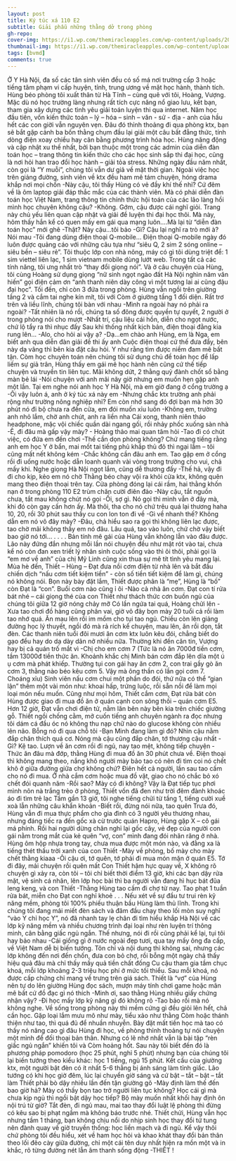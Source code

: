 ```yaml
---
layout: post
title: Ký túc xá 110 E2
subtitle: Giải phẫu những thằng dở trong phòng
gh-repo: 
cover-img: https://i1.wp.com/themiracleapples.com/wp-content/uploads/2021/04/study_cover.jpg
thumbnail-img: https://i1.wp.com/themiracleapples.com/wp-content/uploads/2021/04/study_cover.jpg
tags: [bvmd]
comments: true
---
```

Ở Y Hà Nội, đa số các tân sinh viên đều có số má nơi trường cấp 3 hoặc tiếng tăm phạm vi cấp huyện, tỉnh, trung ương về mặt học hành, thành tích. Hùng béo phòng tôi xuất thân từ Hà Tĩnh – cùng quê với tôi, Hoàng, Vượng. Mặc dù nó học trường làng nhưng rất tích cực năng nổ giao lưu, kết bạn, tham gia xây dựng các tình yêu giải toán luyện thi qua internet. Năm học đầu tiên, vốn kiến thức toán – lý – hóa – sinh – văn - sử - địa - anh của hầu hết các con giời vẫn nguyên vẹn. Đâu đó thỉnh thoảng đi qua phòng ktx, bạn sẽ bắt gặp cảnh ba bốn thằng chụm đầu lại giải một câu bất đẳng thức, tính dòng điện xoay chiều hay cân bằng phương trình hóa học. Hùng năng động và cập nhật xu thế nhất, bởi bạn thuộc một trong các admin của diễn đàn toán học – trang thông tin kiến thức cho các học sinh sắp thi đại học, cũng là nơi hỏi han trao đổi học hành – giải tỏa stress. 
Những ngày đầu năm nhất, còn gọi là “Y muỗi”, chúng tôi vẫn dư giả về mặt thời gian. Ngoài việc học trên giảng đường, sinh viên về ktx đều ham mê tám chuyện, hóng drama khắp nơi mọi chốn
-Này cậu, tôi thấy Hùng có vẻ đầy khí thế nhỉ? Cứ đêm về là ôm laptop giải đáp thắc mắc của các thành viên. Mà có phải diễn đàn toán học Việt Nam, trang thông tin chính thức hội toán của các lão làng hồi mình học chuyên không cậu?
-Không. Gớm, cậu được cái nghĩ giỏi. Trang này chủ yếu liên quan cập nhật và giải đề luyện thi đại học thôi. Mà này, hôm thấy hắn kể có quen mấy em gái qua mạng luôn….Mà lại từ “diễn đàn toán học” mới ghê
-Thật? Này cậu…tôi bảo
-Gì? Cậu lại nghĩ ra trò mới à? Nói mau
-Tôi đang dùng điện thoại Q-mobile…
Điện thoại Q-mobile ngày đó luôn được quảng cáo với những câu tựa như “siêu Q, 2 sim 2 sóng online – siêu bền – siêu rẻ”. Tôi thuộc lớp con nhà nông, máy có gì tôi dùng triệt để: 1 sim viettel liên lạc, 1 sim vietnam mobile dùng lướt web. Trong tất cả các tính năng, tôi ưng nhất trò “thay đổi giọng nói”. Và ở câu chuyện của Hùng, tôi cùng Hoàng sử dụng giọng “nữ sinh ngọt ngào đất Hà Nội nghìn năm văn hiến” gọi điện cảm ơn “anh thanh niên dày công vì một tương lai ai cũng đậu đại học”.
Tối đến, chỉ còn 3 đứa trong phòng. Hùng vẫn ngồi trên giường tầng 2 và cắm tai nghe kín mít, tôi với Còm ở giường tầng 1 đối diện. Rất trơ trẽn và liều lĩnh, chúng tôi bàn với nhau
-Mình ra ngoài hay nó phải ra ngoài?
-Tất nhiên là nó rồi, chúng ta số đông được quyền tự quyết, 2 người ở trong phòng nói cho mượt
-Nhất trí, cậu liệu cái hồn, diễn cho ngọt nước, chứ lộ tẩy ra thì nhục đấy
Sau khi thống nhất kịch bản, điện thoại đằng kia rung lên…
-Alo, cho hỏi ai vậy ạ?
-Dạ…em chào anh Hùng, em là Nga, em biết anh qua diễn đàn giải đề thi ấy anh
Cuộc điện thoại cứ thế đưa đẩy, bên này dạ vâng thì bên kia đặt câu hỏi. Y như rằng tìm được niềm đam mê bất tận. Còm học chuyên toán nên chúng tôi sử dụng chủ đề toán học để lấp liếm sự giả trân, Hùng thấy em gái mê học hành nên cũng cứ thế tiếp chuyện và truyền tin liên tục. Mãi không dứt, 2 thằng quỷ đành chốt sổ bằng màn bẻ lái
-Nói chuyện với anh mãi nãy giờ nhưng em muốn hẹn gặp anh một lần. Tại em nghe nói anh học Y Hà Nội, mà em giờ đang ở cổng trường ạ
-Ôi vậy luôn á, anh ở ký túc xá này em
-Nhưng chắc ktx trường anh phải rộng như trường nông nghiệp nhỉ? Em còn nhớ sang đó đợi bạn mà hơn 30 phút nó đi bộ chưa ra đến cửa, em đói muốn xỉu luôn
-Không em, trường anh nhỏ lắm, chờ anh chút, anh ra liền nha
Cái xong, thanh niên tháo headphone, mặc vội chiếc quần dài ngang gối, rồi nhảy phốc xuống sàn nhà
-Ê, đi đâu mà gấp vậy mày? - Hoàng thảo mai quan tâm hỏi
-Tao đi có chút việc, có đứa em đến chơi
-Thế cần dọn phòng không? Chứ mang tiếng rằng anh em học Y ở bẩn, mai mốt tai tiếng phủ khắp thủ đô thì ngại lắm – tôi cũng mất nết không kém
-Chắc không cần đâu anh em. Tao gặp em ở cổng rồi đi uống nước hoặc dẫn loanh quanh vài vòng trong trường cho vui, chả mấy khi. Nghe giọng Hà Nội ngọt lắm, cũng dễ thương đấy
-Thế hả, vậy đi đi cho kịp, kẻo em nó chờ
Thằng béo chạy vội ra khỏi cửa ktx, không quên mang theo điện thoại trên tay. Cửa phòng đóng lại cái rầm, hai thằng khốn nạn ở trong phòng 110 E2 trùm chăn cười điên đảo
-Này cậu, tắt nguồn chưa, tắt mau không chút nó gọi
-Ối, sợ gì. Nó gọi thì mình vẫn ở đây mà, khi đó còn gay cấn hơn ấy. Mà thôi, tha cho nó chứ trêu quá lại thương haha
10, 20, rồi 30 phút sau thấy cu con lon ton đi về
-Gì về nhanh thế? Không dẫn em nó vô đây mày?
-Đâu, chả hiểu sao ra gọi thì không liên lạc được, tao chờ mãi không thấy em nó đâu. Lâu quá, tao vào luôn, chứ chờ vậy biết bao giờ nó tới…
.
.
.
.
Bản tính mê gái của Hùng vẫn không lẫn vào đâu được. Lão này đứng đắn nhưng mỗi lần nói chuyện đều như mật rót vào tai, chưa kể nó còn đan xen triết lý nhân sinh cuộc sống vào thì ôi thôi, phải gọi là “em mơ về anh” của chị Mỹ Linh cũng xin thua sự mê tít tình yêu mang lại. Mùa hè đến, Thiết – Hùng – Đạt đưa nồi cơm điện từ nhà lên và bắt đầu chiến dịch “nấu cơm tiết kiệm tiền” - còn số tiền tiết kiệm để làm gì, chúng nó không nói. Bọn này bày đặt lắm, Thiết được phân là “mẹ”, Hùng là “bố” còn Đạt là “con”. Buổi cơm nào cũng ỉ ôi 
-Nào cả nhà ăn cơm. Đạt con tí rửa bát nhé – cái giọng thé của con Thiết như thách thức cơn buồn ngủ của chúng tôi giữa 12 giờ nóng chảy mỡ
Có lần ngứa tai quá, Hoàng chửi lên 
-Xưa tao chơi đồ hàng cũng phân vai, giờ vô đây bọn mày 20 tuổi cả rồi làm tao nhớ quá. Ăn mau lên rồi im mồm cho tụi tao ngủ. Chiều còn lên giảng đường học lý thuyết, ngồi đó mà rả rích kể chuyện, mau lên, ăn rồi dọn, tắt đèn. 
Các thanh niên tuổi đôi mươi ăn cơm ktx luôn kêu đói, chẳng biết do gạo đểu hay do dạ dày dãn nở nhiều nữa. Thường khi đến căn tin, Vượng hay bị cả quán trố mắt vì
-Chị cho em cơm 7
(Tức là nó ăn 7000đ tiền cơm, tầm 13000đ tiền thức ăn. Khoảnh khắc chị Minh bán cơm đắp lên dĩa một ú ụ cơm mà phát khiếp. Thường tụi con gái hay ăn cơm 2, con trai gầy gò ăn cơm 3, thằng nào béo kêu cơm 5. Vậy mà ông thần có lần gọi cơm 7. Choáng xỉu)
Sinh viên nấu cơm chui một phần do đói, thứ nữa có thể “gian lận” thêm một vài món như: khoai hấp, trứng luộc, rồi sẵn nồi để làm mọi loại món nếu muốn. Cũng như mọi hôm, Thiết cắm cơm, Đạt rửa bát còn Hùng được giao đi mua đồ ăn ở quán cạnh con sông thối – quán cơm E5. Hơn 12 giờ, Đạt vẫn chơi điện tử, nằm lăn bên này bên kia trên chiếc giường gỗ. Thiết ngồi chống cằm, mở cuốn tiếng anh chuyên ngành ra đọc nhưng tôi dám cá đầu óc nó không thu nạp chữ nào do glucose không còn nhiều lên não. Bỗng nó đi qua chỗ tôi
-Bạn Minh đang làm gì đó? Nhìn cậu nằm đắp chăn thích quá cơ. Nóng mà cậu cũng đắp chăn, tớ thương cậu nhất
-Gì? Kệ tao. Lượn về ăn cơm rồi đi ngủ, nay tao mệt, không tiếp chuyện
-Thức ăn đâu mà đớp, thằng Hùng đi mua đồ ăn 30 phút chưa về. Điện thoại thì không mang theo, nắng khô người mày bảo tao có nên đi tìm coi nó chết khô ở giữa đường giữa chợ không chứ? Điên hết cả người, lần sau tao cấm cho nó đi mua. Ở nhà cắm cơm hoặc mua đồ vặt, giao cho nó chắc bỏ xó chết đói quanh năm
-Rồi sao? Mày có đi không?
Vậy là Đạt tiếp tục phơi mình nõn nà trắng trẻo ở phòng, Thiết vốn đã đen như trời đêm đành khoác áo đi tìm trẻ lạc
Tầm gần 13 giờ, tôi nghe tiếng chửi từ tầng 1, tiếng cười xuề xoà lẫn những câu khẩn khoản
-Biết rồi, đừng nói nữa, tao quên
Trưa đó, Hùng vẫn đi mua thực phẩm cho gia đình có 3 người yêu thương nhau, nhưng đáng tiếc ra đến gốc xà cừ trước quán Hapro, Hùng gặp X – cô gái má phính. Rồi hai người dừng chân nghỉ lại gốc cây, vẻ đẹp của người con gái nằm trong mắt của kẻ quên “vợ, con” mình đang đói nhăn răng ở nhà. Hùng ôm hộp nhựa trong tay, chưa mua được một món nào, và đằng xa là tiếng thét thấu trời xanh của con Thiết
-Mày về phòng, bố mày cho mày chết thằng kiaaa
-Ôi cậu ơi, tớ quên, tớ phải đi mua món mặn ở quán E5. Tớ đi đây, mải chuyện rồi quên mất
Con Thiết hậm hực quay về, X không rõ chuyện gì xảy ra, còn tôi – tôi chỉ biết thời điểm 13 giờ, khi các bạn dậy rửa mặt, vệ sinh cá nhân, lên lớp học bài thì ba người vẫn đang hì hục bát đũa leng keng, và con Thiết
-Thằng Hùng tao cấm đi chợ từ nay. Tao phạt 1 tuần rửa bát, miễn cho Đạt con nghỉ khoẻ
.
.
.
Nếu xét về sự đầu tư trui rèn kỹ năng mềm, phòng tôi 100% phiếu thuận bầu Hùng làm thủ lĩnh. Trong khi chúng tôi đang mải miết đèn sách và đâm đầu chạy theo lối mòn suy nghĩ “vào Y chỉ học Y”, nó đã nhanh tay lẹ chân đi tìm hiểu khắp Hà Nội về các lớp kỹ năng mềm và nhiều chương trình đại loại như rèn luyện trí thông minh, cân bằng giấc ngủ ngắn. Thế nhưng, nói đi rồi cũng phải kể lại, tụi tôi hay bảo nhau
-Cái giống gì ở nước ngoài đẹp tươi, qua tay mấy ông đa cấp, về Việt Nam dễ bị biến tướng. Tôn chỉ và nội dung thì không sai, nhưng các lớp không đến nơi đến chốn, đưa con bỏ chợ, rồi bỗng một ngày chả thấy hiệu quả đâu mà chỉ thấy mấy quả tiền chất đống
Cu cậu tham gia tầm chục khoá, mỗi lớp khoảng 2-3 triệu học phí ở mức tối thiểu. Sau mỗi khoá, nó được cấp chứng chỉ mang về trưng trên giá sách. Thiết là “vợ” của Hùng nên tự do lên giường Hùng đọc sách, mượn máy tính chơi game hoặc mân mê bất cứ đồ đạc gì nó thích
-Minh ơi, sao thằng Hùng nhiều giấy chứng nhận vậy?
-Đi học mấy lớp kỹ năng gì đó không rõ
-Tao bảo rồi mà nó không nghe. Về sống trong phòng này thì mềm cứng gì đều giỏi lên hết, chả cần học. Gặp loại lắm mưu mô như mày, tiểu xảo như thằng Còm hoặc thánh thiện như tao, thì quá đủ để nhuần nhuyễn. Bày đặt mất tiền học mà tao có thấy nó nâng cao gì đâu
Hùng đi học, về phòng thỉnh thoảng tự nói chuyện một mình để đối thoại bản thân. Nhưng có lẽ nhớ nhất vẫn là bài tập “rèn giấc ngủ ngắn” khiến tôi và Còm hoảng hốt. Sau này tôi biết đến đó là phương pháp pomodoro (học 25 phút, nghỉ 5 phút) nhưng bạn của chúng tôi lại biến tướng theo kiểu khác: học 1 tiếng, ngủ 15 phút. Kết cấu của giường ktx, một người bật đèn có ít nhất 5-6 thằng bị ánh sáng làm tỉnh giấc. Lão tướng có khi học giờ đêm, lúc lại chuyển giờ sáng và cứ bật – tắt – bật – tắt làm Thiết phải bò dậy nhiều lần đến tận giường gõ
-Mày định làm thế đến bao giờ hả? Mày có thấy bọn tao trở người liên tục không? Học cái gì mà chưa kịp ngủ thì ngồi bật dậy học tiếp? Bộ mày muốn nhất khối hay định ôn nội trú từ giờ? Tắt đèn, đi ngủ mau, mai tao thay đổi luật lệ phòng thì đừng có kêu sao bị phạt ngầm mà không báo trước nhé.
Thiết chửi, Hùng vẫn học nhưng tầm 1 tháng, bạn không chịu nổi do nhịp sinh học thay đổi tứ tung nên đành quay về giờ truyền thống: học liền mạch và đi ngủ. Kể vậy thôi chứ phòng tôi đều hiểu, xét về ham học hỏi và khao khát thay đổi bản thân theo lối đẽo cày giữa đường, chỉ một cái tên duy nhất hiện ra mồn một và in khắc, rõ từng đường nét lẫn âm thanh sống động
-THIẾT !



